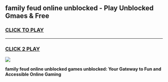 
## family feud online unblocked - Play Unblocked Gmaes & Free
<h3>
<a href="https://news.freeplayer.one?title=family_feud_online_unblocked&ref=23F">CLICK TO PLAY</a></h3>
<hr>

<h3>
<a href="https://news.freeplayer.one?title=family_feud_online_unblocked&ref=23F">CLICK 2 PLAY</a>
  
</h3>

<a href="https://news.freeplayer.one?title=family_feud_online_unblocked&ref=23F/"><img src="https://clearcache.store/games.png"></a>


**family feud online unblocked games unblocked: Your Gateway to Fun and Accessible Online Gaming**
